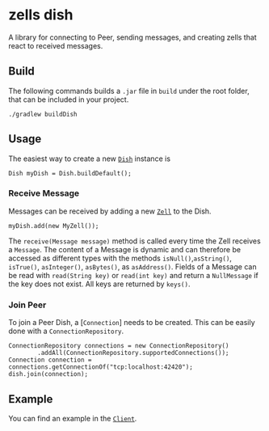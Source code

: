 # zells dish

A library for connecting to Peer, sending messages, and creating zells that react to received messages.

## Build

The following commands builds a `.jar` file in `build` under the root folder, that can be included in your project.

    ./gradlew buildDish

## Usage

The easiest way to create a new [`Dish`] instance is

    Dish myDish = Dish.buildDefault();

### Receive Message

Messages can be received by adding a new [`Zell`] to the Dish.

    myDish.add(new MyZell());

The `receive(Message message)` method is called every time the Zell receives a `Message`. The content of a Message is dynamic and can therefore be accessed as different types with the methods `isNull()`,`asString()`, `isTrue()`, `asInteger()`, `asBytes()`, as `asAddress()`. Fields of a Message can be read with `read(String key)` or `read(int key)` and return a `NullMessage` if the key does not exist. All keys are returned by `keys()`.

### Join Peer

To join a Peer Dish, a [`Connection`] needs to be created. This can be easily done with a `ConnectionRepository`.

    ConnectionRepository connections = new ConnectionRepository()
            .addAll(ConnectionRepository.supportedConnections());
    Connection connection = connections.getConnectionOf("tcp:localhost:42420");
    dish.join(connection);

## Example

You can find an example in the [`Client`].

[`Dish`]: https://github.com/zells/three/blob/master/dish/src/main/java/org/zells/dish/Dish.java
[`Zell`]: https://github.com/zells/three/blob/master/dish/src/main/java/org/zells/dish/Zell.java
[`Client`]: https://github.com/zells/three/blob/master/client/src/main/java/org/zells/client/Client.java
